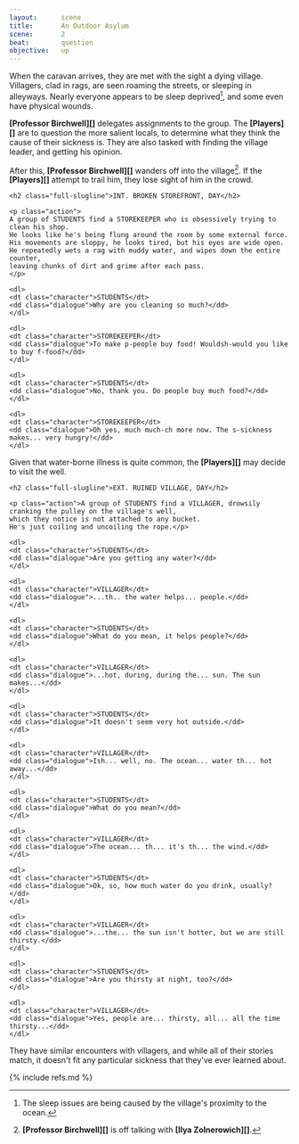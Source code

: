```yaml
---
layout:      scene
title:       An Outdoor Asylum
scene:       2
beat:        question
objective:   up
---
```



When the caravan arrives, they are met with the sight a dying village.
Villagers, clad in rags, are seen roaming the streets, or sleeping in alleyways.
Nearly everyone appears to be sleep deprived[^0], and some even have physical wounds.

**[Professor Birchwell][]** delegates assignments to the group.
The **[Players][]** are to question the more salient locals,
to determine what they think the cause of their sickness is.
They are also tasked with finding the village leader, and getting his opinion.

After this, **[Professor Birchwell][]** wanders off into the village[^1].
If the **[Players][]** attempt to trail him, they lose sight of him in the crowd.

<div class="screenplay">
	<div class="page-break"></div>

	<h2 class="full-slugline">INT. BROKEN STOREFRONT, DAY</h2>

	<p class="action">
	A group of STUDENTS find a STOREKEEPER who is obsessively trying to clean his shop.
	He looks like he's being flung around the room by some external force.
	His movements are sloppy, he looks tired, but his eyes are wide open.
	He repeatedly wets a rag with muddy water, and wipes down the entire counter,
	leaving chunks of dirt and grime after each pass.
	</p>

	<dl>
	<dt class="character">STUDENTS</dt>
	<dd class="dialogue">Why are you cleaning so much?</dd>
	</dl>

	<dl>
	<dt class="character">STOREKEEPER</dt>
	<dd class="dialogue">To make p-people buy food! Wouldsh-would you like to buy f-food?</dd>
	</dl>

	<dl>
	<dt class="character">STUDENTS</dt>
	<dd class="dialogue">No, thank you. Do people buy much food?</dd>
	</dl>

	<dl>
	<dt class="character">STOREKEEPER</dt>
	<dd class="dialogue">Oh yes, much much-ch more now. The s-sickness makes... very hungry!</dd>
	</dl>
</div>

Given that water-borne illness is quite common,
the **[Players][]** may decide to visit the well.


<div class="screenplay">
	<div class="page-break"></div>

	<h2 class="full-slugline">EXT. RUINED VILLAGE, DAY</h2>

	<p class="action">A group of STUDENTS find a VILLAGER, drowsily cranking the pulley on the village's well,
	which they notice is not attached to any bucket.
	He's just coiling and uncoiling the rope.</p>

	<dl>
	<dt class="character">STUDENTS</dt>
	<dd class="dialogue">Are you getting any water?</dd>
	</dl>

	<dl>
	<dt class="character">VILLAGER</dt>
	<dd class="dialogue">...th.. the water helps... people.</dd>
	</dl>

	<dl>
	<dt class="character">STUDENTS</dt>
	<dd class="dialogue">What do you mean, it helps people?</dd>
	</dl>

	<dl>
	<dt class="character">VILLAGER</dt>
	<dd class="dialogue">...hot, during, during the... sun. The sun makes...</dd>
	</dl>

	<dl>
	<dt class="character">STUDENTS</dt>
	<dd class="dialogue">It doesn't seem very hot outside.</dd>
	</dl>

	<dl>
	<dt class="character">VILLAGER</dt>
	<dd class="dialogue">Ish... well, no. The ocean... water th... hot away...</dd>
	</dl>

	<dl>
	<dt class="character">STUDENTS</dt>
	<dd class="dialogue">What do you mean?</dd>
	</dl>

	<dl>
	<dt class="character">VILLAGER</dt>
	<dd class="dialogue">The ocean... th... it's th... the wind.</dd>
	</dl>

	<dl>
	<dt class="character">STUDENTS</dt>
	<dd class="dialogue">Ok, so, how much water do you drink, usually?</dd>
	</dl>

	<dl>
	<dt class="character">VILLAGER</dt>
	<dd class="dialogue">...the... the sun isn't hotter, but we are still thirsty.</dd>
	</dl>

	<dl>
	<dt class="character">STUDENTS</dt>
	<dd class="dialogue">Are you thirsty at night, too?</dd>
	</dl>

	<dl>
	<dt class="character">VILLAGER</dt>
	<dd class="dialogue">Yes, people are... thirsty, all... all the time thirsty...</dd>
	</dl>
</div>


They have similar encounters with villagers, and while all of their stories match,
it doesn't fit any particular sickness that they've ever learned about.


[^0]: The sleep issues are being caused by the village's proximity to the ocean.
[^1]: **[Professor Birchwell][]** is off talking with **[Ilya Zolnerowich][]**.
[^2]: This is strange, as everyone in the village appears to be malnourished.
[^3]: Being near the ocean means there's probably a constant 10 knot wind.
[^4]: If there's enough wind, bugs can't fly well enough to land on people and bite them.
[^5]: It hasn't been particularly hot, and they seem to have no shortage of water or shade.

{% include refs.md %}


















